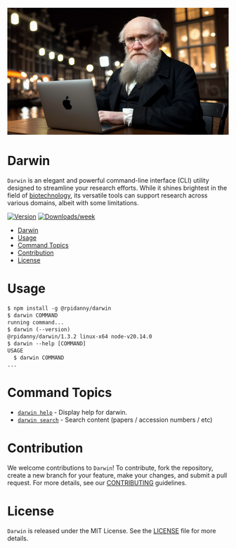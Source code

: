 ![alt text](darwin.png 'Darwin')

# Darwin

`Darwin` is an elegant and powerful command-line interface (CLI) utility designed to streamline your research efforts. While it shines brightest in the field of [biotechnology](https://en.wikipedia.org/wiki/Biotechnology), its versatile tools can support research across various domains, albeit with some limitations.

[![Version](https://img.shields.io/npm/v/@rpidanny/darwin.svg)](https://npmjs.org/package/@rpidanny/darwin)
[![Downloads/week](https://img.shields.io/npm/dw/@rpidanny/darwin.svg)](https://npmjs.org/package/@rpidanny/darwin)

<!-- toc -->
* [Darwin](#darwin)
* [Usage](#usage)
* [Command Topics](#command-topics)
* [Contribution](#contribution)
* [License](#license)
<!-- tocstop -->

# Usage

<!-- usage -->
```sh-session
$ npm install -g @rpidanny/darwin
$ darwin COMMAND
running command...
$ darwin (--version)
@rpidanny/darwin/1.3.2 linux-x64 node-v20.14.0
$ darwin --help [COMMAND]
USAGE
  $ darwin COMMAND
...
```
<!-- usagestop -->

<!-- commands -->
# Command Topics

* [`darwin help`](docs/help.md) - Display help for darwin.
* [`darwin search`](docs/search.md) - Search content (papers / accession numbers / etc)

<!-- commandsstop -->

# Contribution

We welcome contributions to `Darwin`! To contribute, fork the repository, create a new branch for your feature, make your changes, and submit a pull request. For more details, see our [CONTRIBUTING](CONTRIBUTING.md) guidelines.

# License

`Darwin` is released under the MIT License. See the [LICENSE](LICENSE) file for more details.
